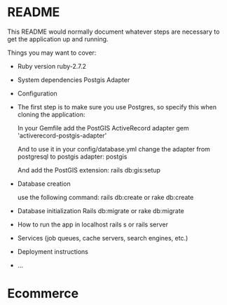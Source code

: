 # README

This README would normally document whatever steps are necessary to get the
application up and running.

Things you may want to cover:

* Ruby version
  ruby-2.7.2

* System dependencies
  Postgis Adapter
  
* Configuration
* 
  The first step is to make sure you use Postgres, so specify this when cloning the application:
  
  In your Gemfile add the PostGIS ActiveRecord adapter
    gem 'activerecord-postgis-adapter'
    
  And to use it in your config/database.yml change the adapter from postgresql to postgis
    adapter: postgis
    
  And add the PostGIS extension:
    rails db:gis:setup
    
* Database creation

  use the following command:
   rails db:create or rake db:create

* Database initialization
  Rails db:migrate or rake db:migrate

* How to run the app in localhost
  rails s or rails server
  
* Services (job queues, cache servers, search engines, etc.)

* Deployment instructions

* ...
# Ecommerce
